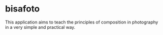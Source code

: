 # bisafoto
This application aims to teach the principles of composition in photography in a very simple and practical way. 
